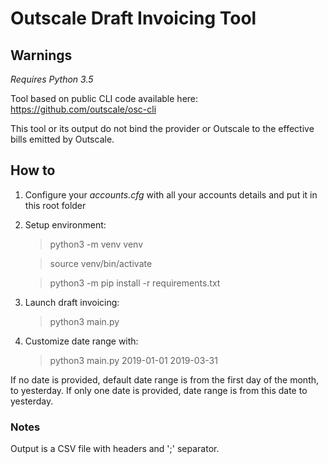 # Outscale Draft Invoicing Tool

## Warnings

*Requires Python 3.5*

Tool based on public CLI code available here: https://github.com/outscale/osc-cli

This tool or its output do not bind the provider or Outscale to the effective bills emitted by Outscale.

## How to

1. Configure your *accounts.cfg* with all your accounts details and put it in this root folder
2. Setup environment:
    > python3 -m venv venv

    > source venv/bin/activate

    > python3 -m pip install -r requirements.txt
3. Launch draft invoicing:
    > python3 main.py
4. Customize date range with:
    > python3 main.py 2019-01-01 2019-03-31

If no date is provided, default date range is from the first day of the month, to yesterday. If only one date is provided, date range is from this date to yesterday.

### Notes

Output is a CSV file with headers and ';' separator.